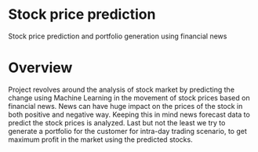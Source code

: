 # Stock price prediction

Stock price prediction and portfolio generation using financial news

# Overview

Project revolves around the analysis of stock market by predicting the change using Machine Learning in the movement of stock prices based on financial news. News can have huge impact on the prices of the stock in both positive and negative way. Keeping this in mind news forecast data to predict the stock prices is analyzed. Last but not the least we try to generate a portfolio for the customer for intra-day trading scenario, to get maximum profit in the market using the predicted stocks.
